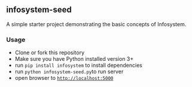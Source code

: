 ## infosystem-seed

A simple starter project demonstrating the basic concepts of Infosystem.


### Usage
- Clone or fork this repository
- Make sure you have Python installed version 3+
- run `pip install infosystem` to install dependencies
- run `python infosystem-seed.py`to run server
- open browser to [`http://localhost:5000`](http://localhost:5000)